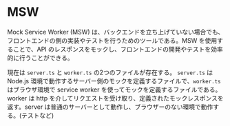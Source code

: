 # MSW

Mock Service Worker (MSW) は、バックエンドを立ち上げていない場合でも、フロントエンドの側の実装やテストを行うためのツールである。MSW を使用することで、API のレスポンスをモックし、フロントエンドの開発やテストを効率的に行うことができる。

現在は `server.ts` と `worker.ts` の2つのファイルが存在する。
`server.ts` は Node.js 環境で動作するサーバー側のモックを定義するファイルで、`worker.ts` はブラウザ環境で service worker を使ってモックを定義するファイルである。worker は http を介してリクエストを受け取り、定義されたモックレスポンスを返す。server は普通のサーバーとして動作し、ブラウザーのない環境で動作する。(テストなど)